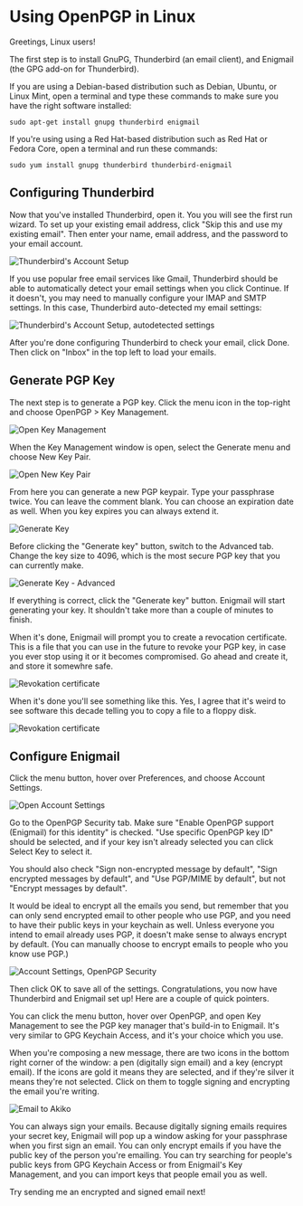 # Using OpenPGP in Linux

Greetings, Linux users!

The first step is to install GnuPG, Thunderbird (an email client), and Enigmail (the GPG add-on for Thunderbird).

If you are using a Debian-based distribution such as Debian, Ubuntu, or Linux Mint, open a terminal and type these commands to make sure you have the right software installed:

    sudo apt-get install gnupg thunderbird enigmail

If you're using using a Red Hat-based distribution such as Red Hat or Fedora Core, open a terminal and run these commands:

    sudo yum install gnupg thunderbird thunderbird-enigmail

## Configuring Thunderbird

Now that you've installed Thunderbird, open it. You you will see the first run wizard. To set up your existing email address, click "Skip this and use my existing email". Then enter your name, email address, and the password to your email account.

![Thunderbird's Account Setup](../images/linux/thunderbird1.png)

If you use popular free email services like Gmail, Thunderbird should be able to automatically detect your email settings when you click Continue. If it doesn't, you may need to manually configure your IMAP and SMTP settings. In this case, Thunderbird auto-detected my email settings:

![Thunderbird's Account Setup, autodetected settings](../images/linux/thunderbird2.png)

After you're done configuring Thunderbird to check your email, click Done. Then click on "Inbox" in the top left to load your emails.

## Generate PGP Key

The next step is to generate a PGP key. Click the menu icon in the top-right and choose OpenPGP > Key Management.

![Open Key Management](../images/linux/thunderbird3.png)

When the Key Management window is open, select the Generate menu and choose New Key Pair.

![Open New Key Pair](../images/linux/thunderbird4.png)

From here you can generate a new PGP keypair. Type your passphrase twice. You can leave the comment blank. You can choose an expiration date as well. When you key expires you can always extend it.

![Generate Key](../images/linux/thunderbird5.png)

Before clicking the "Generate key" button, switch to the Advanced tab. Change the key size to 4096, which is the most secure PGP key that you can currently make.

![Generate Key - Advanced](../images/linux/thunderbird6.png)

If everything is correct, click the "Generate key" button. Enigmail will start generating your key. It shouldn't take more than a couple of minutes to finish.

When it's done, Enigmail will prompt you to create a revocation certificate. This is a file that you can use in the future to revoke your PGP key, in case you ever stop using it or it becomes compromised. Go ahead and create it, and store it somewhre safe.

![Revokation certificate](../images/linux/thunderbird7.png)

When it's done you'll see something like this. Yes, I agree that it's weird to see software this decade telling you to copy a file to a floppy disk.

![Revokation certificate](../images/linux/thunderbird8.png)

## Configure Enigmail

Click the menu button, hover over Preferences, and choose Account Settings.

![Open Account Settings](../images/linux/thunderbird9.png)

Go to the OpenPGP Security tab. Make sure "Enable OpenPGP support (Enigmail) for this identity" is checked. "Use specific OpenPGP key ID" should be selected, and if your key isn't already selected you can click Select Key to select it.

You should also check "Sign non-encrypted message by default", "Sign encrypted messages by default", and "Use PGP/MIME by default", but not "Encrypt messages by default".

It would be ideal to encrypt all the emails you send, but remember that you can only send encrypted email to other people who use PGP, and you need to have their public keys in your keychain as well. Unless everyone you intend to email already uses PGP, it doesn't make sense to always encrypt by default. (You can manually choose to encrypt emails to people who you know use PGP.)

![Account Settings, OpenPGP Security](../images/linux/thunderbird10.png)

Then click OK to save all of the settings. Congratulations, you now have Thunderbird and Enigmail set up! Here are a couple of quick pointers.

You can click the menu button, hover over OpenPGP, and open Key Management to see the PGP key manager that's build-in to Enigmail. It's very similar to GPG Keychain Access, and it's your choice which you use.

When you're composing a new message, there are two icons in the bottom right corner of the window: a pen (digitally sign email) and a key (encrypt email). If the icons are gold it means they are selected, and if they're silver it means they're not selected. Click on them to toggle signing and encrypting the email you're writing.

![Email to Akiko](../images/linux/thunderbird11.png)

You can always sign your emails. Because digitally signing emails requires your secret key, Enigmail will pop up a window asking for your passphrase when you first sign an email. You can only encrypt emails if you have the public key of the person you're emailing. You can try searching for people's public keys from GPG Keychain Access or from Enigmail's Key Management, and you can import keys that people email you as well.

Try sending me an encrypted and signed email next!
